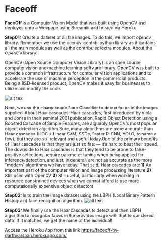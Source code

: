 # Faceoff
__FaceOff__ is a Computer Vision Model that was built using OpenCV and deployed onto a Webpage using Streamlit and hosted via Heroku. 

__Step01:__ Create a dataset of all the images. To do this, we import opencv library. Remember we use the opencv-contrib-python library as it contains all the main modules as well as the contributed/extra modules. About the OpenCV library:

OpenCV (Open Source Computer Vision Library) is an open source computer vision and machine learning software library. OpenCV was built to provide a common infrastructure for computer vision applications and to accelerate the use of machine perception in the commercial products. Being a BSD-licensed product, OpenCV makes it easy for businesses to utilize and modify the code.

![alt text](https://miro.medium.com/max/1050/1*uICHe7Ul2F3rBim1a7GQaA.png)

Next, we use the Haarcascade Face Classifier to detect faces in the images supplied. About Haar cascades:
Haar cascades, first introduced by Viola and Jones in their seminal 2001 publication, Rapid Object Detection using a Boosted Cascade of Simple Features, are arguably OpenCV’s most popular object detection algorithm.Sure, many algorithms are more accurate than Haar cascades (HOG + Linear SVM, SSDs, Faster R-CNN, YOLO, to name a few), but they are still relevant and useful today.One of the primary benefits of Haar cascades is that they are just so fast — it’s hard to beat their speed.
The downside to Haar cascades is that they tend to be prone to false-positive detections, require parameter tuning when being applied for inference/detection, and just, in general, are not as accurate as the more “modern” algorithms we have today.
That said, Haar cascades are:
__1)__ An important part of the computer vision and image processing literature
__2)__ Still used with OpenCV
__3)__ Still useful, particularly when working in resource-constrained devices when we cannot afford to use more computationally expensive object detectors

__Step02:__ Is to train the image dataset using the LBPH (Local Binary Pattern Histogram) face recognition algorithm.
![alt text](https://miro.medium.com/max/1838/1*-cyqWPcas3CXp4O2O7xPpg.png)

__Step03:__ We finally use the Haar cascades to detect and then LBPH algorithm to recognize faces in the provided image with that to our stored data. If it matches, we get the name of the individual! 

Access the Heroku App from this link https://faceoff-by-darthvardaan.herokuapp.com/ 

